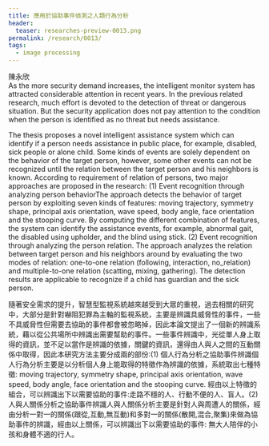 ```yaml
---
title: 應用於協助事件偵測之人類行為分析
header:
  teaser: researches-preview-0013.png
permalink: /research/0013/
tags:
  - image processing
---
```

陳永欣
<br>
As the more security demand increases, the intelligent monitor system has attracted considerable attention in recent years. In the previous related research, much effort is devoted to the detection of threat or dangerous situation. But the security application does not pay attention to the condition when the person is identified as no threat but needs assistance. 

The thesis proposes a novel intelligent assistance system which can identify if a person needs assistance in public place, for example, disabled, sick people or alone child. Some kinds of events are solely dependent on the behavior of the target person, however, some other events can not be recognized until the relation between the target person and his neighbors is known. According to requirement of relation of persons, two major approaches are proposed in the research: (1) Event recognition through analyzing person behaviorThe approach detects the behavior of target person by exploiting seven kinds of features: moving trajectory, symmetry shape, principal axis orientation, wave speed, body angle, face orientation and the stooping curve. By computing the different combination of features, the system can identify the assistance events, for example, abnormal gait, the disabled using upholder, and the blind using stick. (2) Event recognition through analyzing the person relation. The approach analyzes the relation between target person and his neighbors around by evaluating the two modes of relation: one-to-one relation (following, interaction, no_relation) and multiple-to-one relation (scatting, mixing, gathering). The detection results are applicable to recognize if a child has guardian and the sick person.

隨著安全需求的提升，智慧型監視系統越來越受到大眾的重視，過去相關的研究中，大部分是針對嚇阻犯罪為主軸的監視系統，主要是辨識具威脅性的事件，一些不具威脅性但需要去協助的事件都會被忽略掉，因此本論文提出了一個新的辨識系統，藉以從公共場所中辨識出需要幫助的事件。一些事件辨識中，光從單人身上取得的資訊，並不足以當作是辨識的依據，關鍵的資訊，還得由人與人之間的互動關係中取得，因此本研究方法主要分成兩的部份:(1) 個人行為分析之協助事件辨識個人行為分析主要是以分析個人身上能取得的特徵作為辨識的依據，系統取出七種特徵: moving trajectory, symmetry shape, principal axis orientation, wave speed, body angle, face orientation and the stooping curve. 經由以上特徵的組合，可以辨識出下以需要協助的事件:走路不穩的人、行動不便的人、盲人。(2) 人與人關係分析之協助事件辨識人與人關係分析主要是針對人與周遭人的關係，經由分析一對一的關係(跟從,互動,無互動)和多對一的關係(散開,混合,聚集)來做為協助事件的辨識，經由以上關係，可以辨識出下以需要協助的事件: 無大人陪伴的小孩和身體不適的行人。